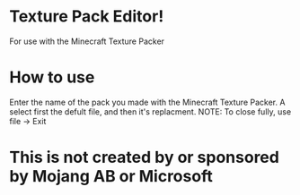 # Texture Pack Editor!
For use with the Minecraft Texture Packer
# How to use
Enter the name of the pack you made with the Minecraft Texture Packer. 
A select first the defult file, and then it's replacment.
NOTE: To close fully, use file -> Exit
# This is not created by or sponsored by Mojang AB or Microsoft
